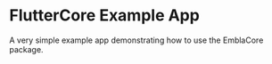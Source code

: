 # FlutterCore Example App

A very simple example app demonstrating how to use the EmblaCore package.
